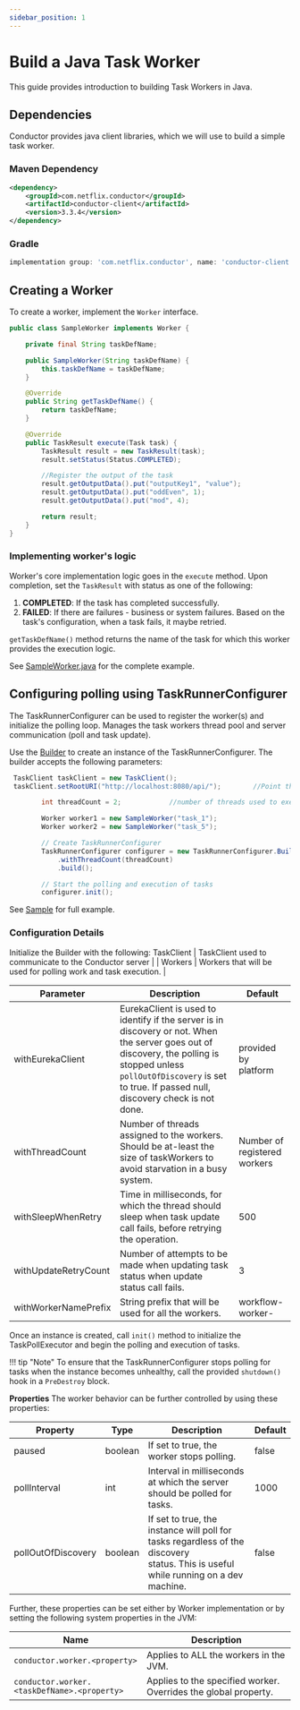 ```yaml
---
sidebar_position: 1
---
```


# Build a Java Task Worker
This guide provides introduction to building Task Workers in Java.


## Dependencies
Conductor provides java client libraries, which we will use to build a simple task worker.
### Maven Dependency
```xml
<dependency>
    <groupId>com.netflix.conductor</groupId>
    <artifactId>conductor-client</artifactId>
    <version>3.3.4</version>
</dependency>
```

### Gradle
```groovy
implementation group: 'com.netflix.conductor', name: 'conductor-client', version: '3.3.4'
```

## Creating a Worker
To create a worker, implement the `Worker` interface.
```java
public class SampleWorker implements Worker {

    private final String taskDefName;

    public SampleWorker(String taskDefName) {
        this.taskDefName = taskDefName;
    }

    @Override
    public String getTaskDefName() {
        return taskDefName;
    }

    @Override
    public TaskResult execute(Task task) {
        TaskResult result = new TaskResult(task);
        result.setStatus(Status.COMPLETED);

        //Register the output of the task
        result.getOutputData().put("outputKey1", "value");
        result.getOutputData().put("oddEven", 1);
        result.getOutputData().put("mod", 4);

        return result;
    }
}
```
### Implementing worker's logic
Worker's core implementation logic goes in the `execute` method.  Upon completion, set the `TaskResult` with status as one of the following:
1. **COMPLETED**: If the task has completed successfully.
2. **FAILED**: If there are failures - business or system failures.  Based on the task's configuration, when a task fails, it maybe retried.

`getTaskDefName()` method returns the name of the task for which this worker provides the execution logic.

See [SampleWorker.java](https://github.com/Netflix/conductor/blob/main/client/src/test/java/com/netflix/conductor/client/sample/SampleWorker.java) for the complete example.

## Configuring polling using TaskRunnerConfigurer
The TaskRunnerConfigurer can be used to register the worker(s) and initialize the polling loop.
Manages the task workers thread pool and server communication (poll and task update).

Use the [Builder](https://github.com/Netflix/conductor/blob/main/client/src/main/java/com/netflix/conductor/client/automator/TaskRunnerConfigurer.java#L64) to create an instance of the TaskRunnerConfigurer. The builder accepts the following parameters:

```java
 TaskClient taskClient = new TaskClient();
 taskClient.setRootURI("http://localhost:8080/api/");        //Point this to the server API

        int threadCount = 2;            //number of threads used to execute workers.  To avoid starvation, should be same or more than number of workers

        Worker worker1 = new SampleWorker("task_1");
        Worker worker2 = new SampleWorker("task_5");

        // Create TaskRunnerConfigurer
        TaskRunnerConfigurer configurer = new TaskRunnerConfigurer.Builder(taskClient, Arrays.asList(worker1, worker2))
            .withThreadCount(threadCount)
            .build();

        // Start the polling and execution of tasks
        configurer.init();
```
See [Sample](https://github.com/Netflix/conductor/blob/main/client/src/test/java/com/netflix/conductor/client/sample/Main.java) for full example. 

### Configuration Details 
Initialize the Builder with the following:
 TaskClient | TaskClient used to communicate to the Conductor server |
| Workers | Workers that will be used for polling work and task execution. |


| Parameter | Description | Default |
| --- | --- | --- |
| withEurekaClient | EurekaClient is used to identify if the server is in discovery or not.  When the server goes out of discovery, the polling is stopped unless `pollOutOfDiscovery` is set to true. If passed null, discovery check is not done. | provided by platform |
| withThreadCount | Number of threads assigned to the workers. Should be at-least the size of taskWorkers to avoid starvation in a busy system. | Number of registered workers |
| withSleepWhenRetry | Time in milliseconds, for which the thread should sleep when task update call fails, before retrying the operation. | 500 |
| withUpdateRetryCount | Number of attempts to be made when updating task status when update status call fails. | 3 |
| withWorkerNamePrefix | String prefix that will be used for all the workers. | workflow-worker- |

Once an instance is created, call `init()` method to initialize the TaskPollExecutor and begin the polling and execution of tasks.

!!! tip "Note"
    To ensure that the TaskRunnerConfigurer stops polling for tasks when the instance becomes unhealthy, call the provided `shutdown()` hook in a `PreDestroy` block.

**Properties**
The worker behavior can be further controlled by using these properties:

| Property | Type | Description | Default |
| --- | --- | --- | --- |
| paused | boolean | If set to true, the worker stops polling.| false |
| pollInterval | int | Interval in milliseconds at which the server should be polled for tasks. | 1000 |
| pollOutOfDiscovery | boolean | If set to true, the instance will poll for tasks regardless of the discovery  <br/> status. This is useful while running on a dev machine. | false |

Further, these properties can be set either by Worker implementation or by setting the following system properties in the JVM:

| Name | Description |
| --- | --- |
| `conductor.worker.<property>` | Applies to ALL the workers in the JVM. |
| `conductor.worker.<taskDefName>.<property>` | Applies to the specified worker.  Overrides the global property. |
